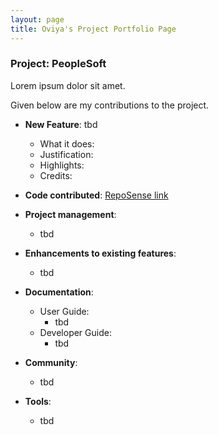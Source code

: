 ```yaml
---
layout: page
title: Oviya's Project Portfolio Page
---
```


### Project: PeopleSoft

Lorem ipsum dolor sit amet.

Given below are my contributions to the project.

* **New Feature**: tbd
    * What it does:
    * Justification:
    * Highlights:
    * Credits:

* **Code contributed**: [RepoSense link]()

* **Project management**:
    * tbd

* **Enhancements to existing features**:
    * tbd

* **Documentation**:
    * User Guide:
        * tbd
    * Developer Guide:
        * tbd

* **Community**:
    * tbd

* **Tools**:
    * tbd
